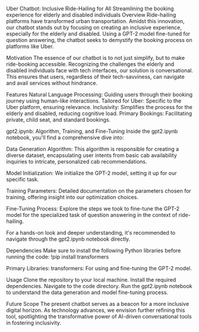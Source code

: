 Uber Chatbot: Inclusive Ride-Hailing for All
Streamlining the booking experience for elderly and disabled individuals
Overview
Ride-hailing platforms have transformed urban transportation. Amidst this innovation, our chatbot stands out by focusing on creating an inclusive experience, especially for the elderly and disabled. Using a GPT-2 model fine-tuned for question answering, the chatbot seeks to demystify the booking process on platforms like Uber.

Motivation
The essence of our chatbot is to not just simplify, but to make ride-booking accessible. Recognizing the challenges the elderly and disabled individuals face with tech interfaces, our solution is conversational. This ensures that users, regardless of their tech-savviness, can navigate and avail services without hindrance.

Features
Natural Language Processing: Guiding users through their booking journey using human-like interactions.
Tailored for Uber: Specific to the Uber platform, ensuring relevance.
Inclusivity: Simplifies the process for the elderly and disabled, reducing cognitive load.
Primary Bookings: Facilitating private, child seat, and standard bookings.

gpt2.ipynb: Algorithm, Training, and Fine-Tuning
Inside the gpt2.ipynb notebook, you'll find a comprehensive dive into:

Data Generation Algorithm: This algorithm is responsible for creating a diverse dataset, encapsulating user intents from basic cab availability inquiries to intricate, personalized cab recommendations.

Model Initialization: We initialize the GPT-2 model, setting it up for our specific task.

Training Parameters: Detailed documentation on the parameters chosen for training, offering insight into our optimization choices.

Fine-Tuning Process: Explore the steps we took to fine-tune the GPT-2 model for the specialized task of question answering in the context of ride-hailing.

For a hands-on look and deeper understanding, it's recommended to navigate through the gpt2.ipynb notebook directly.

Dependencies
Make sure to install the following Python libraries before running the code:
!pip install transformers

Primary Libraries:
transformers: For using and fine-tuning the GPT-2 model.

Usage
Clone the repository to your local machine.
Install the required dependencies.
Navigate to the code directory.
Run the gpt2.ipynb notebook to understand the data generation and model fine-tuning process.

Future Scope
The present chatbot serves as a beacon for a more inclusive digital horizon. As technology advances, we envision further refining this tool, spotlighting the transformative power of AI-driven conversational tools in fostering inclusivity.

